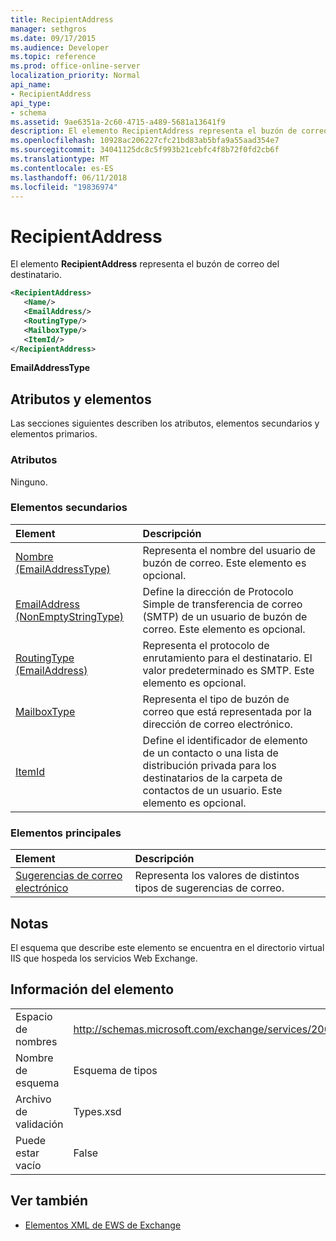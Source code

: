 ```yaml
---
title: RecipientAddress
manager: sethgros
ms.date: 09/17/2015
ms.audience: Developer
ms.topic: reference
ms.prod: office-online-server
localization_priority: Normal
api_name:
- RecipientAddress
api_type:
- schema
ms.assetid: 9ae6351a-2c60-4715-a489-5681a13641f9
description: El elemento RecipientAddress representa el buzón de correo del destinatario.
ms.openlocfilehash: 10928ac206227cfc21bd83ab5bfa9a55aad354e7
ms.sourcegitcommit: 34041125dc8c5f993b21cebfc4f8b72f0fd2cb6f
ms.translationtype: MT
ms.contentlocale: es-ES
ms.lasthandoff: 06/11/2018
ms.locfileid: "19836974"
---
```

# <a name="recipientaddress"></a>RecipientAddress

El elemento **RecipientAddress** representa el buzón de correo del destinatario. 
  
```xml
<RecipientAddress>
   <Name/>
   <EmailAddress/>
   <RoutingType/>
   <MailboxType/>
   <ItemId/>
</RecipientAddress>
```

 **EmailAddressType**
## <a name="attributes-and-elements"></a>Atributos y elementos

Las secciones siguientes describen los atributos, elementos secundarios y elementos primarios.
  
### <a name="attributes"></a>Atributos

Ninguno.
  
### <a name="child-elements"></a>Elementos secundarios

|**Element**|**Descripción**|
|:-----|:-----|
|[Nombre (EmailAddressType)](name-emailaddresstype.md) <br/> |Representa el nombre del usuario de buzón de correo. Este elemento es opcional.  <br/> |
|[EmailAddress (NonEmptyStringType)](emailaddress-nonemptystringtype.md) <br/> |Define la dirección de Protocolo Simple de transferencia de correo (SMTP) de un usuario de buzón de correo. Este elemento es opcional.  <br/> |
|[RoutingType (EmailAddress)](routingtype-emailaddress.md) <br/> |Representa el protocolo de enrutamiento para el destinatario. El valor predeterminado es SMTP. Este elemento es opcional.  <br/> |
|[MailboxType](mailboxtype.md) <br/> |Representa el tipo de buzón de correo que está representada por la dirección de correo electrónico.  <br/> |
|[ItemId](itemid.md) <br/> |Define el identificador de elemento de un contacto o una lista de distribución privada para los destinatarios de la carpeta de contactos de un usuario. Este elemento es opcional.  <br/> |
   
### <a name="parent-elements"></a>Elementos principales

|**Element**|**Descripción**|
|:-----|:-----|
|[Sugerencias de correo electrónico](mailtips.md) <br/> |Representa los valores de distintos tipos de sugerencias de correo.  <br/> |
   
## <a name="remarks"></a>Notas

El esquema que describe este elemento se encuentra en el directorio virtual IIS que hospeda los servicios Web Exchange.
  
## <a name="element-information"></a>Información del elemento

|||
|:-----|:-----|
|Espacio de nombres  <br/> |http://schemas.microsoft.com/exchange/services/2006/types  <br/> |
|Nombre de esquema  <br/> |Esquema de tipos  <br/> |
|Archivo de validación  <br/> |Types.xsd  <br/> |
|Puede estar vacío  <br/> |False  <br/> |
   
## <a name="see-also"></a>Ver también



- [Elementos XML de EWS de Exchange](ews-xml-elements-in-exchange.md)

